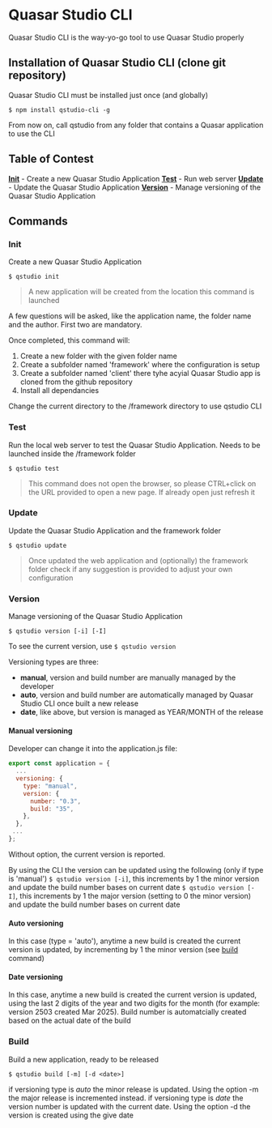 # Quasar Studio CLI

Quasar Studio CLI is the way-yo-go tool to use Quasar Studio properly

## Installation of Quasar Studio CLI (clone git repository)

Quasar Studio CLI must be installed just once (and globally)

`$ npm install qstudio-cli -g`

From now on, call qstudio from any folder that contains a Quasar application to use the CLI

## **Table of Contest**

<!-- [**Install**](#install) - Install all missing libraries on the Quasar Studio Application -->
[**Init**](#init) - Create a new Quasar Studio Application
[**Test**](#test) - Run web server
[**Update**](#update) - Update the Quasar Studio Application
[**Version**](#version) - Manage versioning of the Quasar Studio Application

## Commands

<!-- ### Install

Install all missing libraries on the Quasar Studio Application, this should be called once created a new Quasar Studio Application

`$ qstudio install` -->

### Init

Create a new Quasar Studio Application

`$ qstudio init`

> A new application will be created from the location this command is launched

A few questions will be asked, like the application name, the folder name and the author. First two are mandatory.

Once completed, this command will:
1) Create a new folder with the given folder name
2) Create a subfolder named 'framework' where the configuration is setup
3) Create a subfolder named 'client' there tyhe acyial Quasar Studio app is cloned from the github repository
4) Install all dependancies

Change the current directory to the /framework directory to use qstudio CLI

### Test

Run the local web server to test the Quasar Studio Application. Needs to be launched inside the /framework folder

`$ qstudio test`

> This command does not open the browser, so please CTRL+click on the URL provided to open a new page. If already open just refresh it

### Update

Update the Quasar Studio Application and the framework folder

`$ qstudio update`

> Once updated the web application and (optionally) the framework folder check if any suggestion is provided to adjust your own configuration

### Version

Manage versioning of the Quasar Studio Application

`$ qstudio version [-i] [-I]`

To see the current version, use `$ qstudio version`

Versioning types are three:

- **manual**, version and build number are manually managed by the developer
- **auto**, version and build number are automatically managed by Quasar Studio CLI once built a new release
- **date**, like above, but version is managed as YEAR/MONTH of the release

#### Manual versioning

Developer can change it into the application.js file:

```js
export const application = {
  ...
  versioning: {
    type: "manual",
    version: {
      number: "0.3",
      build: "35",
    },
  },
 ...
};
```

Without option, the current version is reported.

By using the CLI the version can be updated using the following (only if type is 'manual')
`$ qstudio version [-i]`, this increments by 1 the minor version and update the build number bases on current date
`$ qstudio version [-I]`, this increments by 1 the major version (setting to 0 the minor version) and update the build number bases on current date

#### Auto versioning

In this case (type = 'auto'), anytime a new build is created the current version is updated, by incrementing by 1 the minor version (see [build](#build) command)

#### Date versioning

In this case, anytime a new build is created the current version is updated, using the last 2 digits of the year and two digits for the month (for example: version 2503 created Mar 2025). Build number is automatcially created based on the actual date of the build

### Build

Build a new application, ready to be released

`$ qstudio build [-m] [-d <date>]`

if versioning type is _auto_ the minor release is updated. Using the option -m the major release is incremented instead.
if versioning type is _date_ the version number is updated with the current date. Using the option -d the version is created using the give date
